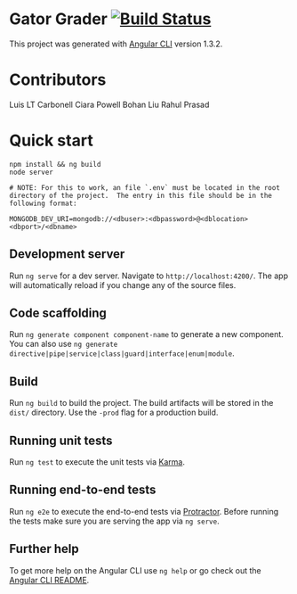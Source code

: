 # Gator Grader [![Build Status](https://travis-ci.org/UF-COP5035/Rater-System.svg?branch=master)](https://travis-ci.org/UF-COP5035/Rater-System)

This project was generated with [Angular CLI](https://github.com/angular/angular-cli) version 1.3.2.

# Contributors
Luis LT Carbonell
Ciara Powell
Bohan Liu
Rahul Prasad


# Quick start
``` shell
npm install && ng build
node server
```
```
# NOTE: For this to work, an file `.env` must be located in the root directory of the project.  The entry in this file should be in the following format:

MONGODB_DEV_URI=mongodb://<dbuser>:<dbpassword>@<dblocation><dbport>/<dbname>
```

## Development server

Run `ng serve` for a dev server. Navigate to `http://localhost:4200/`. The app will automatically reload if you change any of the source files.

## Code scaffolding

Run `ng generate component component-name` to generate a new component. You can also use `ng generate directive|pipe|service|class|guard|interface|enum|module`.

## Build

Run `ng build` to build the project. The build artifacts will be stored in the `dist/` directory. Use the `-prod` flag for a production build.

## Running unit tests

Run `ng test` to execute the unit tests via [Karma](https://karma-runner.github.io).

## Running end-to-end tests

Run `ng e2e` to execute the end-to-end tests via [Protractor](http://www.protractortest.org/).
Before running the tests make sure you are serving the app via `ng serve`.

## Further help

To get more help on the Angular CLI use `ng help` or go check out the [Angular CLI README](https://github.com/angular/angular-cli/blob/master/README.md).
